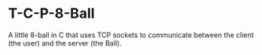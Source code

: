 # T-C-P-8-Ball
A little 8-ball in C that uses TCP sockets to communicate between the client (the user) and the server (the Ball).
